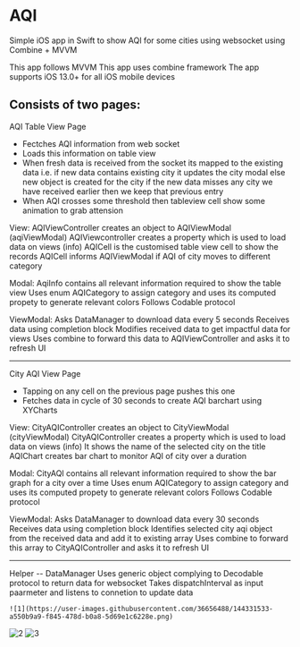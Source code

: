 # AQI
Simple iOS app in Swift to show AQI for some cities using websocket using Combine + MVVM

This app follows MVVM
This app uses combine framework
The app supports iOS 13.0+ for all iOS mobile devices

Consists of two pages:
---------------------------------------
 AQI Table View Page
  - Fectches AQI information from web socket
  - Loads this information on table view
  - When fresh data is received from the socket its mapped to the existing data i.e. 
      if new data contains existing city it updates the city modal 
      else new object is created for the city
      if the new data misses any city we have received earlier then we keep that previous entry
  - When AQI crosses some threshold then tableview cell show some animation to grab attension
  
  View:
    AQIViewController creates an object to AQIViewModal (aqiViewModal)
    AQIViewcontroller creates a property which is used to load data on views (info)
    AQICell is the customised table view cell to show the records
    AQICell informs AQIViewModal if AQI of city moves to different category
    
  Modal:
    AqiInfo contains all relevant information required to show the table view
    Uses enum AQICategory to assign category and uses its computed propety to generate relevant colors
    Follows Codable protocol
    
 ViewModal:
    Asks DataManager to download data every 5 seconds
    Receives data using completion block
    Modifies received data to get impactful data for views
    Uses combine to forward this data to AQIViewController and asks it to refresh UI
    
--------------------------------------- 
 City AQI View Page
  - Tapping on any cell on the previous page pushes this one
  - Fetches data in cycle of 30 seconds to create AQI barchart using XYCharts
  
  View:
    CityAQIController creates an object to CityViewModal (cityViewModal)
    CityAQIController creates a property which is used to load data on views (info)
    It shows the name of the selected city on the title
    AQIChart creates bar chart to monitor AQI of city over a duration
    
  Modal:
    CityAQI contains all relevant information required to show the bar graph for a city over a time
    Uses enum AQICategory to assign category and uses its computed propety to generate relevant colors
    Follows Codable protocol
    
 ViewModal:
    Asks DataManager to download data every 30 seconds
    Receives data using completion block
    Identifies selected city aqi object from the received data and add it to existing array
    Uses combine to forward this array to CityAQIController and asks it to refresh UI
 
  
 --------------------------------------- 
 Helper -- DataManager
    Uses generic object complying to Decodable protocol to return data for websocket
    Takes dispatchInterval as input paarmeter and listens to connetion to update data
    
    
    
  
    ![1](https://user-images.githubusercontent.com/36656488/144331533-a550b9a9-f845-478d-b0a8-5d69e1c6228e.png)
![2](https://user-images.githubusercontent.com/36656488/144331541-4c74a5f9-04c2-458a-bfd3-1d170617e7a6.png)
![3](https://user-images.githubusercontent.com/36656488/144331548-f101965b-6c09-4574-a522-6a90e4cba066.png)

    
    
    
    
 
